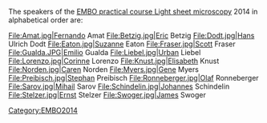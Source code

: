 The speakers of the [EMBO practical course Light sheet
microscopy](EMBO_practical_course_Light_sheet_microscopy "wikilink")
2014 in alphabetical order are:

[File:Amat.jpg|Fernando](File:Amat.jpg%7CFernando) Amat
[File:Betzig.jpg|Eric](File:Betzig.jpg%7CEric) Betzig
[File:Dodt.jpg|Hans](File:Dodt.jpg%7CHans) Ulrich Dodt
[File:Eaton.jpg|Suzanne](File:Eaton.jpg%7CSuzanne) Eaton
[File:Fraser.jpg|Scott](File:Fraser.jpg%7CScott) Fraser
[File:Gualda.JPG|Emilio](File:Gualda.JPG%7CEmilio) Gualda
[File:Liebel.jpg|Urban](File:Liebel.jpg%7CUrban) Liebel
[File:Lorenzo.jpg|Corinne](File:Lorenzo.jpg%7CCorinne) Lorenzo
[File:Knust.jpg|Elisabeth](File:Knust.jpg%7CElisabeth) Knust
[File:Norden.jpg|Caren](File:Norden.jpg%7CCaren) Norden
[File:Myers.jpg|Gene](File:Myers.jpg%7CGene) Myers
[File:Preibisch.jpg|Stephan](File:Preibisch.jpg%7CStephan) Preibisch
[File:Ronneberger.jpg|Olaf](File:Ronneberger.jpg%7COlaf) Ronneberger
[File:Sarov.jpg|Mihail](File:Sarov.jpg%7CMihail) Sarov
[File:Schindelin.jpg|Johannes](File:Schindelin.jpg%7CJohannes)
Schindelin [File:Stelzer.jpg|Ernst](File:Stelzer.jpg%7CErnst) Stelzer
[File:Swoger.jpg|James](File:Swoger.jpg%7CJames) Swoger

[Category:EMBO2014](Category:EMBO2014 "wikilink")
